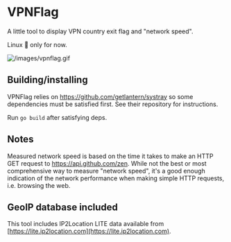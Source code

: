 # VPNFlag

A little tool to display VPN country exit flag and "network speed".

Linux 🐧 only for now.

![/images/vpnflag.gif](images/vpnflag.gif)

## Building/installing

VPNFlag relies on https://github.com/getlantern/systray so some dependencies must be satisfied first. See their repository for instructions.

Run `go build` after satisfying deps.

## Notes

Measured network speed is based on the time it takes to make an HTTP GET request to https://api.github.com/zen. While not the best or most comprehensive way to measure "network speed", it's a good enough indication of the network performance when making simple HTTP requests, i.e. browsing the web.

## GeoIP database included

This tool includes IP2Location LITE data available from [https://lite.ip2location.com](https://lite.ip2location.com).
